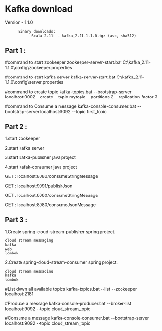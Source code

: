 # Kafka download

Version - 1.1.0

		  Binary downloads:
				Scala 2.11  - kafka_2.11-1.1.0.tgz (asc, sha512)

Part 1 :
----------------------------------------

#command to start zookeeper
zookeeper-server-start.bat C:\kafka_2.11-1.1.0\config\zookeeper.properties

#command to start kafka server
kafka-server-start.bat C:\kafka_2.11-1.1.0\config\server.properties

#command to create topic
kafka-topics.bat --bootstrap-server localhost:9092 --create --topic mytopic --partitions 2 --replication-factor 3

#command to Consume a message
kafka-console-consumer.bat --bootstrap-server localhost:9092 --topic first_topic

Part 2 :
----------------------------------------

1.start zookeeper

2.start kafka server

3.start kafka-publisher java project

4.start kafak-consumer java project

GET : localhost:8080/consumeStringMessage

GET : localhost:9091/publishJson

GET : localhost:8080/consumeStringMessage

GET : localhost:8080/consumeJsonMessage

Part 3 :
------------------------------------------

1.Create spring-cloud-stream-publisher spring project.
	
	cloud stream messaging
	kafka
	web
	lombok
	
2.Create spring-cloud-stream-consumer spring project.
	
	cloud stream messaging
	kafka
	lombok


#List down all available topics
kafka-topics.bat --list --zookeeper localhost:2181

#Produce a message
kafka-console-producer.bat --broker-list localhost:9092 --topic cloud_stream_topic

#Consume a message
kafka-console-consumer.bat --bootstrap-server localhost:9092 --topic cloud_stream_topic





